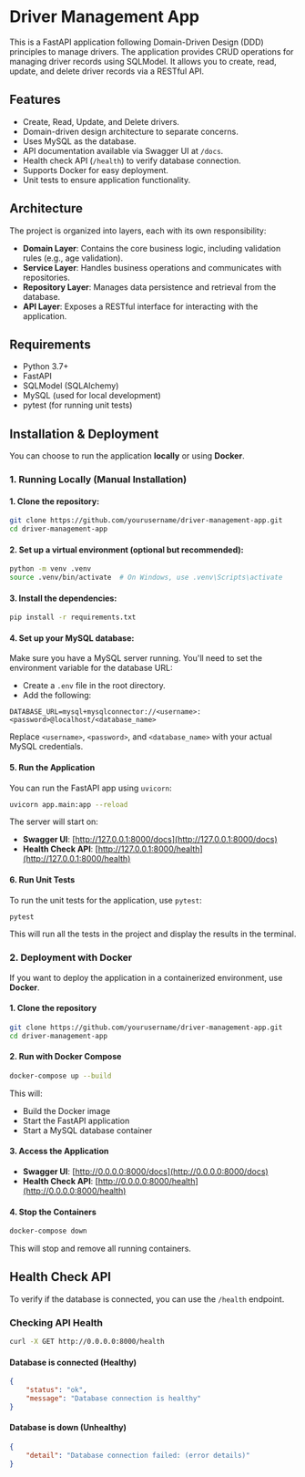 # Driver Management App

This is a FastAPI application following Domain-Driven Design (DDD) principles to manage drivers. The application provides CRUD operations for managing driver records using SQLModel. It allows you to create, read, update, and delete driver records via a RESTful API.

## Features
- Create, Read, Update, and Delete drivers.
- Domain-driven design architecture to separate concerns.
- Uses MySQL as the database.
- API documentation available via Swagger UI at `/docs`.
- Health check API (`/health`) to verify database connection.
- Supports Docker for easy deployment.
- Unit tests to ensure application functionality.

## Architecture
The project is organized into layers, each with its own responsibility:

- **Domain Layer**: Contains the core business logic, including validation rules (e.g., age validation).
- **Service Layer**: Handles business operations and communicates with repositories.
- **Repository Layer**: Manages data persistence and retrieval from the database.
- **API Layer**: Exposes a RESTful interface for interacting with the application.

## Requirements
- Python 3.7+
- FastAPI
- SQLModel (SQLAlchemy)
- MySQL (used for local development)
- pytest (for running unit tests)

## Installation & Deployment
You can choose to run the application **locally** or using **Docker**.

### 1. Running Locally (Manual Installation)

#### 1. Clone the repository:

```bash
git clone https://github.com/yourusername/driver-management-app.git
cd driver-management-app
```

#### 2. Set up a virtual environment (optional but recommended):

```bash
python -m venv .venv
source .venv/bin/activate  # On Windows, use .venv\Scripts\activate
```

#### 3. Install the dependencies:

```bash
pip install -r requirements.txt
```

#### 4. Set up your MySQL database:

Make sure you have a MySQL server running. You'll need to set the environment variable for the database URL:
- Create a `.env` file in the root directory.
- Add the following:

```
DATABASE_URL=mysql+mysqlconnector://<username>:<password>@localhost/<database_name>
```
Replace `<username>`, `<password>`, and `<database_name>` with your actual MySQL credentials.

#### 5. Run the Application

You can run the FastAPI app using `uvicorn`:

```bash
uvicorn app.main:app --reload
```

The server will start on:
- **Swagger UI**: [http://127.0.0.1:8000/docs](http://127.0.0.1:8000/docs)
- **Health Check API**: [http://127.0.0.1:8000/health](http://127.0.0.1:8000/health)

#### 6. Run Unit Tests

To run the unit tests for the application, use `pytest`:

```bash
pytest
```

This will run all the tests in the project and display the results in the terminal.

### 2. Deployment with Docker
If you want to deploy the application in a containerized environment, use **Docker**.

#### 1. Clone the repository

```bash
git clone https://github.com/yourusername/driver-management-app.git
cd driver-management-app
```

#### 2. Run with Docker Compose

```bash
docker-compose up --build
```

This will:
- Build the Docker image
- Start the FastAPI application
- Start a MySQL database container

#### 3. Access the Application

- **Swagger UI**: [http://0.0.0.0:8000/docs](http://0.0.0.0:8000/docs)  
- **Health Check API**: [http://0.0.0.0:8000/health](http://0.0.0.0:8000/health)  

#### 4. Stop the Containers

```bash
docker-compose down
```
This will stop and remove all running containers.

## Health Check API
To verify if the database is connected, you can use the `/health` endpoint.

### Checking API Health

```bash
curl -X GET http://0.0.0.0:8000/health
```

#### Database is connected (Healthy)

```json
{
    "status": "ok",
    "message": "Database connection is healthy"
}
```

#### Database is down (Unhealthy)

```json
{
    "detail": "Database connection failed: (error details)"
}
```

